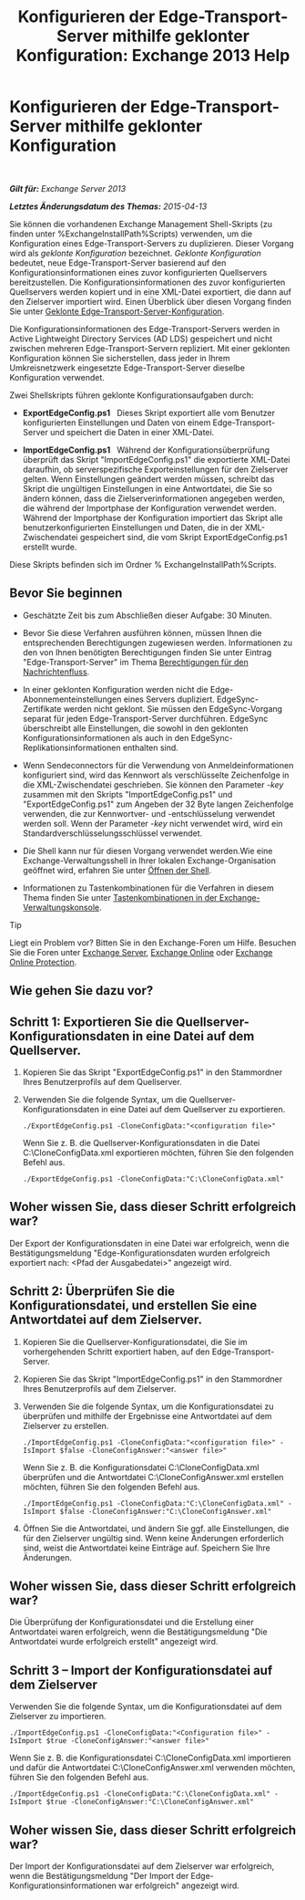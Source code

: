 ﻿---
title: 'Konfigurieren der Edge-Transport-Server mithilfe geklonter Konfiguration: Exchange 2013 Help'
TOCTitle: Konfigurieren der Edge-Transport-Server mithilfe geklonter Konfiguration
ms:assetid: 0bbc83e3-e5e8-4480-a8a6-15f035360856
ms:mtpsurl: https://technet.microsoft.com/de-de/library/Aa996008(v=EXCHG.150)
ms:contentKeyID: 61180463
ms.date: 04/24/2018
mtps_version: v=EXCHG.150
ms.translationtype: HT
---

# Konfigurieren der Edge-Transport-Server mithilfe geklonter Konfiguration

 

_**Gilt für:** Exchange Server 2013_

_**Letztes Änderungsdatum des Themas:** 2015-04-13_

Sie können die vorhandenen Exchange Management Shell-Skripts (zu finden unter %ExchangeInstallPath%Scripts) verwenden, um die Konfiguration eines Edge-Transport-Servers zu duplizieren. Dieser Vorgang wird als *geklonte Konfiguration* bezeichnet. *Geklonte Konfiguration* bedeutet, neue Edge-Transport-Server basierend auf den Konfigurationsinformationen eines zuvor konfigurierten Quellservers bereitzustellen. Die Konfigurationsinformationen des zuvor konfigurierten Quellservers werden kopiert und in eine XML-Datei exportiert, die dann auf den Zielserver importiert wird. Einen Überblick über diesen Vorgang finden Sie unter [Geklonte Edge-Transport-Server-Konfiguration](edge-transport-server-cloned-configuration-exchange-2013-help.md).

Die Konfigurationsinformationen des Edge-Transport-Servers werden in Active Lightweight Directory Services (AD LDS) gespeichert und nicht zwischen mehreren Edge-Transport-Servern repliziert. Mit einer geklonten Konfiguration können Sie sicherstellen, dass jeder in Ihrem Umkreisnetzwerk eingesetzte Edge-Transport-Server dieselbe Konfiguration verwendet.

Zwei Shellskripts führen geklonte Konfigurationsaufgaben durch:

  - **ExportEdgeConfig.ps1**   Dieses Skript exportiert alle vom Benutzer konfigurierten Einstellungen und Daten von einem Edge-Transport-Server und speichert die Daten in einer XML-Datei.

  - **ImportEdgeConfig.ps1**   Während der Konfigurationsüberprüfung überprüft das Skript "ImportEdgeConfig.ps1" die exportierte XML-Datei daraufhin, ob serverspezifische Exporteinstellungen für den Zielserver gelten. Wenn Einstellungen geändert werden müssen, schreibt das Skript die ungültigen Einstellungen in eine Antwortdatei, die Sie so ändern können, dass die Zielserverinformationen angegeben werden, die während der Importphase der Konfiguration verwendet werden. Während der Importphase der Konfiguration importiert das Skript alle benutzerkonfigurierten Einstellungen und Daten, die in der XML-Zwischendatei gespeichert sind, die vom Skript ExportEdgeConfig.ps1 erstellt wurde.

Diese Skripts befinden sich im Ordner % ExchangeInstallPath%Scripts.

## Bevor Sie beginnen

  - Geschätzte Zeit bis zum Abschließen dieser Aufgabe: 30 Minuten.

  - Bevor Sie diese Verfahren ausführen können, müssen Ihnen die entsprechenden Berechtigungen zugewiesen werden. Informationen zu den von Ihnen benötigten Berechtigungen finden Sie unter Eintrag "Edge-Transport-Server" im Thema [Berechtigungen für den Nachrichtenfluss](mail-flow-permissions-exchange-2013-help.md).

  - In einer geklonten Konfiguration werden nicht die Edge-Abonnementeinstellungen eines Servers dupliziert. EdgeSync-Zertifikate werden nicht geklont. Sie müssen den EdgeSync-Vorgang separat für jeden Edge-Transport-Server durchführen. EdgeSync überschreibt alle Einstellungen, die sowohl in den geklonten Konfigurationsinformationen als auch in den EdgeSync-Replikationsinformationen enthalten sind.

  - Wenn Sendeconnectors für die Verwendung von Anmeldeinformationen konfiguriert sind, wird das Kennwort als verschlüsselte Zeichenfolge in die XML-Zwischendatei geschrieben. Sie können den Parameter *-key* zusammen mit den Skripts "ImportEdgeConfig.ps1" und "ExportEdgeConfig.ps1" zum Angeben der 32 Byte langen Zeichenfolge verwenden, die zur Kennwortver- und -entschlüsselung verwendet werden soll. Wenn der Parameter *-key* nicht verwendet wird, wird ein Standardverschlüsselungsschlüssel verwendet.

  - Die Shell kann nur für diesen Vorgang verwendet werden.Wie eine Exchange-Verwaltungsshell in Ihrer lokalen Exchange-Organisation geöffnet wird, erfahren Sie unter [Öffnen der Shell](https://technet.microsoft.com/de-de/library/dd638134\(v=exchg.150\)).

  - Informationen zu Tastenkombinationen für die Verfahren in diesem Thema finden Sie unter [Tastenkombinationen in der Exchange-Verwaltungskonsole](keyboard-shortcuts-in-the-exchange-admin-center-exchange-online-protection-help.md).


> [!TIP]
> Liegt ein Problem vor? Bitten Sie in den Exchange-Foren um Hilfe. Besuchen Sie die Foren unter <A href="https://go.microsoft.com/fwlink/p/?linkid=60612">Exchange Server</A>, <A href="https://go.microsoft.com/fwlink/p/?linkid=267542">Exchange Online</A> oder <A href="https://go.microsoft.com/fwlink/p/?linkid=285351">Exchange Online Protection</A>.



## Wie gehen Sie dazu vor?

## Schritt 1: Exportieren Sie die Quellserver-Konfigurationsdaten in eine Datei auf dem Quellserver.

1.  Kopieren Sie das Skript "ExportEdgeConfig.ps1" in den Stammordner Ihres Benutzerprofils auf dem Quellserver.

2.  Verwenden Sie die folgende Syntax, um die Quellserver-Konfigurationsdaten in eine Datei auf dem Quellserver zu exportieren.
    
        ./ExportEdgeConfig.ps1 -CloneConfigData:"<configuration file>"
    
    Wenn Sie z. B. die Quellserver-Konfigurationsdaten in die Datei C:\\CloneConfigData.xml exportieren möchten, führen Sie den folgenden Befehl aus.
    
        ./ExportEdgeConfig.ps1 -CloneConfigData:"C:\CloneConfigData.xml"

## Woher wissen Sie, dass dieser Schritt erfolgreich war?

Der Export der Konfigurationsdaten in eine Datei war erfolgreich, wenn die Bestätigungsmeldung "Edge-Konfigurationsdaten wurden erfolgreich exportiert nach: \<Pfad der Ausgabedatei\>" angezeigt wird.

## Schritt 2: Überprüfen Sie die Konfigurationsdatei, und erstellen Sie eine Antwortdatei auf dem Zielserver.

1.  Kopieren Sie die Quellserver-Konfigurationsdatei, die Sie im vorhergehenden Schritt exportiert haben, auf den Edge-Transport-Server.

2.  Kopieren Sie das Skript "ImportEdgeConfig.ps1" in den Stammordner Ihres Benutzerprofils auf dem Zielserver.

3.  Verwenden Sie die folgende Syntax, um die Konfigurationsdatei zu überprüfen und mithilfe der Ergebnisse eine Antwortdatei auf dem Zielserver zu erstellen.
    
        ./ImportEdgeConfig.ps1 -CloneConfigData:"<configuration file>" -IsImport $false -CloneConfigAnswer:"<answer file>"
    
    Wenn Sie z. B. die Konfigurationsdatei C:\\CloneConfigData.xml überprüfen und die Antwortdatei C:\\CloneConfigAnswer.xml erstellen möchten, führen Sie den folgenden Befehl aus.
    
        ./ImportEdgeConfig.ps1 -CloneConfigData:"C:\CloneConfigData.xml" -IsImport $false -CloneConfigAnswer:"C:\CloneConfigAnswer.xml"

4.  Öffnen Sie die Antwortdatei, und ändern Sie ggf. alle Einstellungen, die für den Zielserver ungültig sind. Wenn keine Änderungen erforderlich sind, weist die Antwortdatei keine Einträge auf. Speichern Sie Ihre Änderungen.

## Woher wissen Sie, dass dieser Schritt erfolgreich war?

Die Überprüfung der Konfigurationsdatei und die Erstellung einer Antwortdatei waren erfolgreich, wenn die Bestätigungsmeldung "Die Antwortdatei wurde erfolgreich erstellt" angezeigt wird.

## Schritt 3 – Import der Konfigurationsdatei auf dem Zielserver

Verwenden Sie die folgende Syntax, um die Konfigurationsdatei auf dem Zielserver zu importieren.

    ./ImportEdgeConfig.ps1 -CloneConfigData:"<Configuration file>" -IsImport $true -CloneConfigAnswer:"<answer file>"

Wenn Sie z. B. die Konfigurationsdatei C:\\CloneConfigData.xml importieren und dafür die Antwortdatei C:\\CloneConfigAnswer.xml verwenden möchten, führen Sie den folgenden Befehl aus.

    ./ImportEdgeConfig.ps1 -CloneConfigData:"C:\CloneConfigData.xml" -IsImport $true -CloneConfigAnswer:"C:\CloneConfigAnswer.xml"

## Woher wissen Sie, dass dieser Schritt erfolgreich war?

Der Import der Konfigurationsdatei auf dem Zielserver war erfolgreich, wenn die Bestätigungsmeldung "Der Import der Edge-Konfigurationsinformationen war erfolgreich" angezeigt wird.

